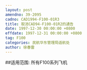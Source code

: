 ```yaml
---
layout: post
amendno: 39-2095
cadno: CAD1994-F100-01R3
title: 取消CAD94-F100-01R2的通告
date: 1997-12-30 00:00:00 +0800
effdate: 1997-12-31 00:00:00 +0800
tag: F100
categories: 民航华东管理局适航处
author: 徐春雷
---
```


##适用范围:
所有F100系列飞机


